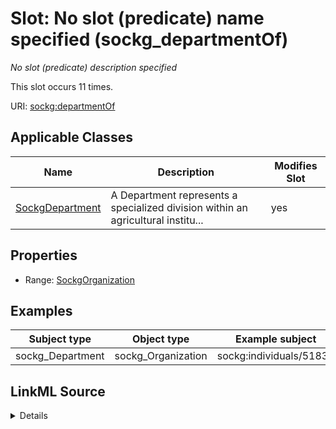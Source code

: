 

# Slot: No slot (predicate) name specified (sockg_departmentOf)


_No slot (predicate) description specified_






This slot occurs 11 times.


URI: [sockg:departmentOf](https://idir.uta.edu/sockg-ontology/docs/departmentOf)



<!-- no inheritance hierarchy -->





## Applicable Classes

| Name | Description | Modifies Slot |
| --- | --- | --- |
| [SockgDepartment](../classes/SockgDepartment.md) | A Department represents a specialized division within an agricultural institu... |  yes  |







## Properties

* Range: [SockgOrganization](../classes/SockgOrganization.md)






## Examples

| Subject type | Object type | Example subject | Example object | Occurrences |
| --- | --- | --- | --- | --- |
| sockg_Department | sockg_Organization | sockg:individuals/51836 | sockg:individuals/203523 | 11 |




## LinkML Source

<details>

```yaml
name: sockg_departmentOf
annotations:
  count:
    tag: count
    value: 11
description: No slot (predicate) description specified
title: No slot (predicate) name specified
examples:
- object:
    example_object: sockg:individuals/203523
    example_object_type: sockg_Organization
    example_predicate: sockg:departmentOf
    example_subject: sockg:individuals/51836
    example_subject_type: sockg_Department
from_schema: soc-kg
rank: 1000
domain: sockg_Department
slot_uri: sockg:departmentOf
alias: sockg_departmentOf
domain_of:
- sockg_Department
range: sockg_Organization

```
</details>